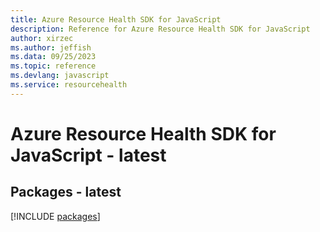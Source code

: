 ```yaml
---
title: Azure Resource Health SDK for JavaScript
description: Reference for Azure Resource Health SDK for JavaScript
author: xirzec
ms.author: jeffish
ms.data: 09/25/2023
ms.topic: reference
ms.devlang: javascript
ms.service: resourcehealth
---
```

# Azure Resource Health SDK for JavaScript - latest
## Packages - latest
[!INCLUDE [packages](resource-health-index.md)]
